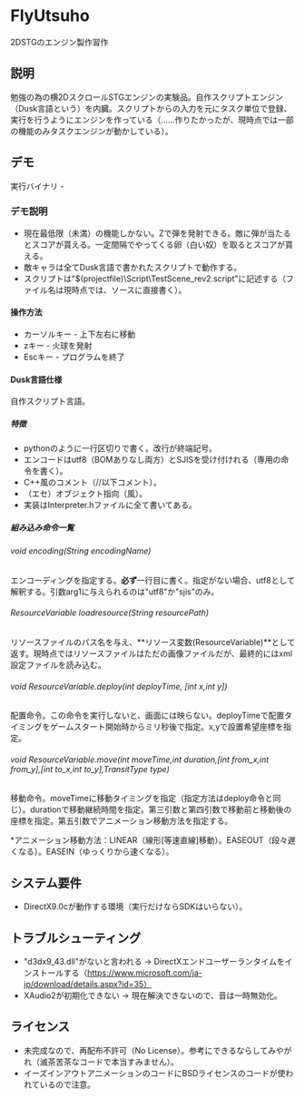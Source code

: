 FlyUtsuho
=========

2DSTGのエンジン製作習作

## 説明
勉強の為の横2DスクロールSTGエンジンの実験品。自作スクリプトエンジン（Dusk言語という）を内臓。スクリプトからの入力を元にタスク単位で登録、実行を行うようにエンジンを作っている（……作りたかったが、現時点では一部の機能のみタスクエンジンが動かしている）。

## デモ
実行バイナリ - 
### デモ説明
* 現在最低限（未満）の機能しかない。Zで弾を発射できる。敵に弾が当たるとスコアが貰える。一定間隔でやってくる卵（白い奴）を取るとスコアが貰える。
* 敵キャラは全てDusk言語で書かれたスクリプトで動作する。
* スクリプトは"$(projectfile)\Script\TestScene_rev2.script"に記述する（ファイル名は現時点では、ソースに直接書く）。


#### 操作方法
* カーソルキー - 上下左右に移動
* zキー - 火球を発射
* Escキー - プログラムを終了


#### Dusk言語仕様
自作スクリプト言語。
##### 特徴
* pythonのように一行区切りで書く。改行が終端記号。
* エンコードはutf8（BOMありなし両方）とSJISを受け付けれる（専用の命令を書く）。
* C++風のコメント（//以下コメント）。
* （エセ）オブジェクト指向（風）。
* 実装はInterpreter.hファイルに全て書いてある。
 

##### 組み込み命令一覧
###### void encoding(String encodingName)
エンコーディングを指定する。**必ず**一行目に書く。指定がない場合、utf8として解釈する。引数arg1に与えられるのは"utf8"か"sjis"のみ。
###### ResourceVariable loadresource(String resourcePath)
リソースファイルのパス名を与え、**リソース変数(ResourceVariable)**として返す。現時点ではリソースファイルはただの画像ファイルだが、最終的にはxml設定ファイルを読み込む。
###### void ResourceVariable.deploy(int deployTime, [int x,int y])
配置命令。この命令を実行しないと、画面には映らない。deployTimeで配置タイミングをゲームスタート開始時からミリ秒後で指定。x,yで設置希望座標を指定。
###### void ResourceVariable.move(int moveTime,int duration,[int from_x,int from_y],[int to_x,int to_y],TransitType type)
移動命令。moveTimeに移動タイミングを指定（指定方法はdeploy命令と同じ）。durationで移動継続時間を指定。第三引数と第四引数で移動前と移動後の座標を指定。第五引数でアニメーション移動方法を指定する。

*アニメーション移動方法：LINEAR（線形[等速直線]移動）。EASEOUT（段々遅くなる）。EASEIN（ゆっくりから速くなる）。


## システム要件
* DirectX9.0cが動作する環境（実行だけならSDKはいらない）。

## トラブルシューティング
* "d3dx9_43.dll"がないと言われる -> DirectXエンドユーザーランタイムをインストールする（https://www.microsoft.com/ja-jp/download/details.aspx?id=35）
* XAudio2が初期化できない -> 現在解決できないので、音は一時無効化。
## ライセンス
* 未完成なので、再配布不許可（No License）。参考にできるならしてみやがれ（滅茶苦茶なコードで本当すみません）。
* イーズインアウトアニメーションのコードにBSDライセンスのコードが使われているので注意。
